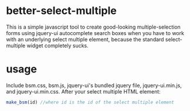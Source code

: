 # better-select-multiple

This is a simple javascript tool to create good-looking multiple-selection forms using jquery-ui autocomplete search boxes when you have to work with an underlying select multiple element, because the standard select-multiple widget completely sucks.

# usage

Include bsm.css, bsm.js, jquery-ui's bundled jquery file, jquery-ui.min.js, and jquery-ui.min.css.
After your select multiple HTML element:
```javascript
make_bsm(id) //where id is the id of the select multiple element
```
